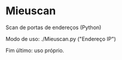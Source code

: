 # Mieuscan
Scan de portas de endereços (Python)

Modo de uso: ./Mieuscan.py ("Endereço IP")

Fim último: uso próprio.
